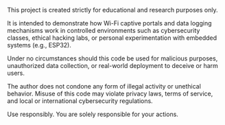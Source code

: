 This project is created strictly for educational and research purposes only.

It is intended to demonstrate how Wi-Fi captive portals and data logging mechanisms work in controlled environments such as cybersecurity classes, ethical hacking labs, or personal experimentation with embedded systems (e.g., ESP32).

Under no circumstances should this code be used for malicious purposes, unauthorized data collection, or real-world deployment to deceive or harm users.

The author does not condone any form of illegal activity or unethical behavior. Misuse of this code may violate privacy laws, terms of service, and local or international cybersecurity regulations.

Use responsibly. You are solely responsible for your actions.
